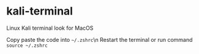 # kali-terminal
Linux Kali terminal look for MacOS

Copy paste the code into ```~/.zshrc```\n
Restart the terminal or run command ```source ~/.zshrc```
